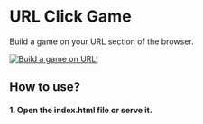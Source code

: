 # URL Click Game
Build a game on your URL section of the browser. 

[![Build a game on URL!](https://img.youtube.com/vi/phWfaJ1YbR8/0.jpg)](https://youtu.be/phWfaJ1YbR8)

## How to use?
#### 1. Open the index.html file or serve it.